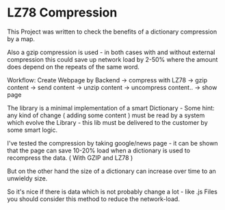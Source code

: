 
# LZ78 Compression 


This Project was written to check the benefits of a dictionary compression
by a map. 

Also a gzip compression is used - in both cases with and without external compression
this could save up network load by 2-50% where the amount does depend on the repeats of the same word. 

Workflow: 
Create Webpage by Backend -> compress with LZ78 -> gzip content -> 
send content -> unzip content -> uncompress content.. -> show page  


The library is a minimal implementation of a smart Dictionary -
Some hint: any kind of change ( adding some content ) must be read by 
a system which evolve the Library - this lib must be delivered to the customer 
by some smart logic.

I've tested the compression by taking google/news page - it can be shown 
that the page can save 10-20% load when a dictionary is used to recompress the data. ( With GZIP and LZ78 )

But on the other hand the size of a dictionary can increase over time to an unwieldy size.  

So it's nice if there is data which is not probably change a lot - like .js Files 
you should consider this method to reduce the network-load. 



